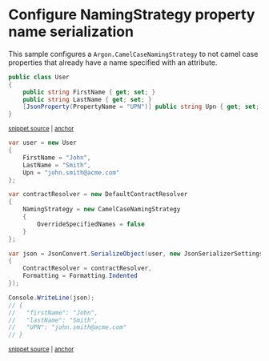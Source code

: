# Configure NamingStrategy property name serialization

This sample configures a `Argon.CamelCaseNamingStrategy` to not camel case properties that already have a name specified with an attribute.

<!-- snippet: NamingStrategySkipSpecifiedNamesTypes -->
<a id='snippet-namingstrategyskipspecifiednamestypes'></a>
```cs
public class User
{
    public string FirstName { get; set; }
    public string LastName { get; set; }
    [JsonProperty(PropertyName = "UPN")] public string Upn { get; set; }
}
```
<sup><a href='/src/Tests/Documentation/Samples/Serializer/NamingStrategySkipSpecifiedNames.cs#L7-L16' title='Snippet source file'>snippet source</a> | <a href='#snippet-namingstrategyskipspecifiednamestypes' title='Start of snippet'>anchor</a></sup>
<!-- endSnippet -->

<!-- snippet: NamingStrategySkipSpecifiedNamesUsage -->
<a id='snippet-namingstrategyskipspecifiednamesusage'></a>
```cs
var user = new User
{
    FirstName = "John",
    LastName = "Smith",
    Upn = "john.smith@acme.com"
};

var contractResolver = new DefaultContractResolver
{
    NamingStrategy = new CamelCaseNamingStrategy
    {
        OverrideSpecifiedNames = false
    }
};

var json = JsonConvert.SerializeObject(user, new JsonSerializerSettings
{
    ContractResolver = contractResolver,
    Formatting = Formatting.Indented
});

Console.WriteLine(json);
// {
//   "firstName": "John",
//   "lastName": "Smith",
//   "UPN": "john.smith@acme.com"
// }
```
<sup><a href='/src/Tests/Documentation/Samples/Serializer/NamingStrategySkipSpecifiedNames.cs#L21-L51' title='Snippet source file'>snippet source</a> | <a href='#snippet-namingstrategyskipspecifiednamesusage' title='Start of snippet'>anchor</a></sup>
<!-- endSnippet -->
